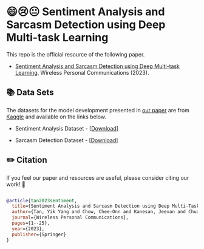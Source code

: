 # 😄😢😐 Sentiment Analysis and Sarcasm Detection using Deep Multi-task Learning
This repo is the official resource of the following paper.
- [Sentiment Analysis and Sarcasm Detection using Deep Multi-task Learning](https://link.springer.com/article/10.1007/s11277-023-10235-4), Wireless Personal Communications (2023).


## 📚 Data Sets

The datasets for the model development presented in [our paper](https://link.springer.com/article/10.1007/s11277-023-10235-4) are from [Kaggle](https://www.kaggle.com/) and available on the links below.

- Sentiment Analysis Dataset - [[Download](https://www.kaggle.com/datasets/cosmos98/twitter-and-reddit-sentimental-analysis-dataset)]

- Sarcasm Detection Dataset - [[Download](https://www.kaggle.com/datasets/rmisra/news-headlines-dataset-for-sarcasm-detection)]

## ✏️ Citation
If you feel our paper and resources are useful, please consider citing our work! 🙏
```bibtex

@article{tan2023sentiment,
  title={Sentiment Analysis and Sarcasm Detection using Deep Multi-Task Learning},
  author={Tan, Yik Yang and Chow, Chee-Onn and Kanesan, Jeevan and Chuah, Joon Huang and Lim, YongLiang},
  journal={Wireless Personal Communications},
  pages={1--25},
  year={2023},
  publisher={Springer}
}
```
